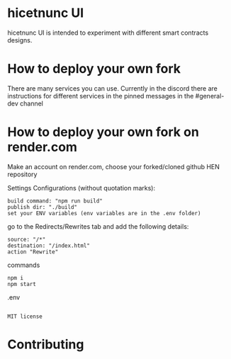 # hicetnunc UI

hicetnunc UI is intended to experiment with different smart contracts designs.

# How to deploy your own fork
There are many services you can use. Currently in the discord there are instructions for different services in the pinned messages in the #general-dev channel

# How to deploy your own fork on render.com

Make an account on render.com, choose your forked/cloned github HEN repository

Settings Configurations (without quotation marks):

```
build command: "npm run build"
publish dir: "./build"
set your ENV variables (env variables are in the .env folder)
```

go to the Redirects/Rewrites tab and add the following details:

```
source: "/*" 
destination: "/index.html"
action "Rewrite"
```

commands

```
npm i
npm start
```

.env

```

```

`MIT license`

# Contributing

